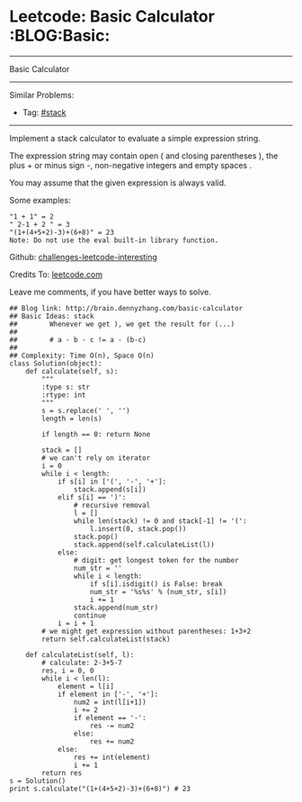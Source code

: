 # Leetcode: Basic Calculator     :BLOG:Basic:


---

Basic Calculator  

---

Similar Problems:  
-   Tag: [#stack](http://brain.dennyzhang.com/tag/stack)

---

Implement a stack calculator to evaluate a simple expression string.  

The expression string may contain open ( and closing parentheses ), the plus + or minus sign -, non-negative integers and empty spaces .  

You may assume that the given expression is always valid.  

Some examples:  

    "1 + 1" = 2
    " 2-1 + 2 " = 3
    "(1+(4+5+2)-3)+(6+8)" = 23
    Note: Do not use the eval built-in library function.

Github: [challenges-leetcode-interesting](https://github.com/DennyZhang/challenges-leetcode-interesting/tree/master/basic-calculator)  

Credits To: [leetcode.com](https://leetcode.com/problems/basic-calculator/description/)  

Leave me comments, if you have better ways to solve.  

    ## Blog link: http://brain.dennyzhang.com/basic-calculator
    ## Basic Ideas: stack
    ##        Whenever we get ), we get the result for (...)
    ##
    ##        # a - b - c != a - (b-c)
    ##
    ## Complexity: Time O(n), Space O(n)
    class Solution(object):
        def calculate(self, s):
            """
            :type s: str
            :rtype: int
            """
            s = s.replace(' ', '')
            length = len(s)
    
            if length == 0: return None
    
            stack = []
            # we can't rely on iterator
            i = 0
            while i < length:
                if s[i] in ['(', '-', '+']:
                    stack.append(s[i])
                elif s[i] == ')':
                    # recursive removal
                    l = []
                    while len(stack) != 0 and stack[-1] != '(':
                        l.insert(0, stack.pop())
                    stack.pop()
                    stack.append(self.calculateList(l))
                else:
                    # digit: get longest token for the number
                    num_str = ''
                    while i < length:
                        if s[i].isdigit() is False: break
                        num_str = '%s%s' % (num_str, s[i])
                        i += 1
                    stack.append(num_str)
                    continue
                i = i + 1
            # we might get expression without parentheses: 1+3+2
            return self.calculateList(stack)
    
        def calculateList(self, l):
            # calculate: 2-3+5-7
            res, i = 0, 0
            while i < len(l):
                element = l[i]
                if element in ['-', '+']:
                    num2 = int(l[i+1])
                    i += 2
                    if element == '-':
                        res -= num2
                    else:
                        res += num2
                else:
                    res += int(element)
                    i += 1
            return res
    s = Solution()
    print s.calculate("(1+(4+5+2)-3)+(6+8)") # 23